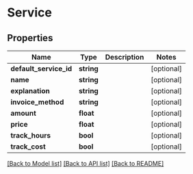 # Service

## Properties

 Name                   | Type       | Description | Notes      
------------------------|------------|-------------|------------
 **default_service_id** | **string** |             | [optional] 
 **name**               | **string** |             | [optional] 
 **explanation**        | **string** |             | [optional] 
 **invoice_method**     | **string** |             | [optional] 
 **amount**             | **float**  |             | [optional] 
 **price**              | **float**  |             | [optional] 
 **track_hours**        | **bool**   |             | [optional] 
 **track_cost**         | **bool**   |             | [optional] 

[[Back to Model list]](../../README.md#documentation-for-models) [[Back to API list]](../../README.md#documentation-for-api-endpoints) [[Back to README]](../../README.md)


